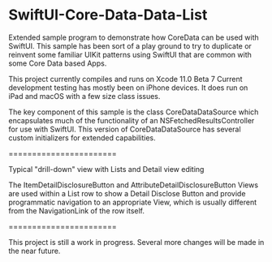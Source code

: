 # SwiftUI-Core-Data-Data-List
Extended sample program to demonstrate how CoreData can be used with SwiftUI.
This sample has been sort of a play ground to try to duplicate or reinvent some familiar 
UIKit patterns using SwiftUI that are common with some Core Data based Apps.

This project currently compiles and runs on Xcode 11.0 Beta 7 
Current development testing has mostly been on iPhone devices.
It does run on iPad and macOS with a few size class issues.

The key component of this sample is the class CoreDataDataSource which encapsulates
much of the functionality of an NSFetchedResultsController for use with SwiftUI.
This version of CoreDataDataSource has several custom initializers for extended capabilities.

=======================

Typical "drill-down" view with Lists and Detail view editing

The ItemDetailDisclosureButton and AttributeDetailDisclosureButton Views are used within
a List row to show a Detail Disclose Button and provide programmatic navigation to
an appropriate View, which is usually different from the NavigationLink of the row itself.

=======================

This project is still a work in progress.  Several more changes will be made in the near future.
